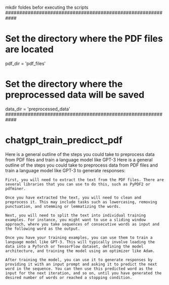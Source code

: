 mkdir foldes befor executing the scripts 
############################################################
# Set the directory where the PDF files are located
pdf_dir = 'pdf_files'
# Set the directory where the preprocessed data will be saved
data_dir = 'preprocessed_data'
############################################################
# chatgpt_train_predicct_pdf
Here is a general outline of the steps you could take to preprocess data from PDF files and train a language model like GPT-3
Here is a general outline of the steps you could take to preprocess data from PDF files and train a language model like GPT-3 to generate responses:

    First, you will need to extract the text from the PDF files. There are several libraries that you can use to do this, such as PyPDF2 or pdfminer.

    Once you have extracted the text, you will need to clean and preprocess it. This may include tasks such as lowercasing, removing punctuation, and stemming or lemmatizing the words.

    Next, you will need to split the text into individual training examples. For instance, you might want to use a sliding window approach, where you take sequences of consecutive words as input and the following word as the output.

    Once you have your training examples, you can use them to train a language model like GPT-3. This will typically involve loading the data into a PyTorch or TensorFlow dataset, defining the model architecture, and training the model using an optimizer like Adam.

    After training the model, you can use it to generate responses by providing it with an input prompt and asking it to predict the next word in the sequence. You can then use this predicted word as the input for the next iteration, and so on, until you have generated the desired number of words or reached a stopping condition.
